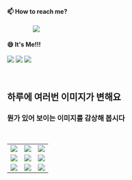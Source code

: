 #### 📫 How to reach me?
<a href="mailto:thquddnr123@gmail.com">
    <img 
        src="https://img.shields.io/badge/Gmail-d14836?style=flat-square&logo=Gmail&logoColor=white&link=mailto:thquddnr123@gmail.com"
        style="height : auto; margin-left : 60px; margin-right : 60px;"/>
</a>

#### 😄 It's Me!!!

<a href="https://cybecho.notion.site/SBU-s-Archives-854ccd3338c2456a867956f26143998a" target="_blank"><img src="https://img.shields.io/badge/Portfolio-303030?style=for-the-badge&logo=Notion&logoColor=white"/></a>
<a href="https://www.instagram.com/junk_warrior_vintage/" target="_blank"><img src="https://img.shields.io/badge/@junk_warrir_vintage-E4405F?style=for-the-badge&logo=Instagram&logoColor=white"/></a>
<a href="https://www.behance.net/thquddnr125654" target="_blank"><img src="https://img.shields.io/badge/Behance-1769FF?style=for-the-badge&logo=Behance&logoColor=white"/></a>

</br>

## 하루에 여러번 이미지가 변해요
### 뭔가 있어 보이는 이미지를 감상해 봅시다

<!--
마크업 바로보기 사이트
https://dillinger.io/ 
-->
 <br/> <table>
<tr>
<td><a href='https://www.naver.com'><img src='https://www.random-art.org/img/large/415535.jpg'></a></td>
<td><a href='https://github.com/HelloZOOO'><img src='https://www.random-art.org/img/large/415843.jpg'></a></td>
<td><a href='https://www.google.com'><img src='https://www.random-art.org/img/large/417205.jpg'></a></td>
</tr>
<tr>
<td><a href='https://www.google.com'><img src='https://www.random-art.org/img/large/417259.jpg'></a></td>
<td><a href='https://www.google.com'><img src='https://www.random-art.org/img/large/416079.jpg'></a></td>
<td><a href='https://www.naver.com'><img src='https://www.random-art.org/img/large/417064.jpg'></a></td>
</tr>
<tr>
<td><a href='https://www.naver.com'><img src='https://www.random-art.org/img/large/416566.jpg'></a></td>
<td><a href='https://github.com/HelloZOOO'><img src='https://www.random-art.org/img/large/416234.jpg'></a></td>
<td><a href='https://www.google.com'><img src='https://www.random-art.org/img/large/417089.jpg'></a></td>
</tr>
</table>
